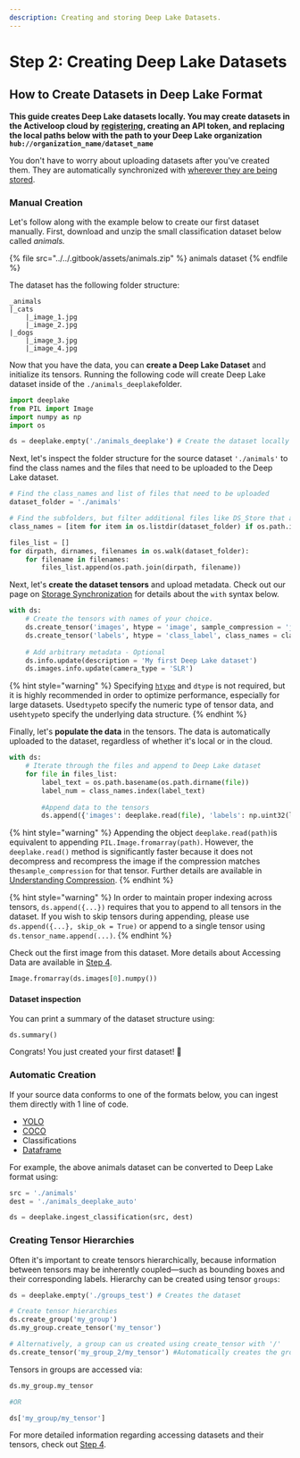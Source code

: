 ```yaml
---
description: Creating and storing Deep Lake Datasets.
---
```


# Step 2: Creating Deep Lake Datasets

## How to Create Datasets in Deep Lake Format

**This guide creates Deep Lake datasets locally. You may create datasets in the Activeloop cloud by** [**registering**](https://app.activeloop.ai/register)**, creating an API token, and replacing the local paths below with the path to your Deep Lake organization `hub://organization_name/dataset_name`**

You don't have to worry about uploading datasets after you've created them. They are automatically synchronized with [wherever they are being stored](../../storage-and-credentials/storage-options.md).

### Manual Creation

Let's follow along with the example below to create our first dataset manually. First, download and unzip the small classification dataset below called _animals._&#x20;

{% file src="../../.gitbook/assets/animals.zip" %}
animals dataset
{% endfile %}

The dataset has the following folder structure:

```
_animals
|_cats
    |_image_1.jpg
    |_image_2.jpg
|_dogs
    |_image_3.jpg
    |_image_4.jpg
```

Now that you have the data, you can **create a Deep Lake Dataset** and initialize its tensors. Running the following code will create Deep Lake dataset inside of the `./animals_deeplake`folder.

```python
import deeplake
from PIL import Image
import numpy as np
import os

ds = deeplake.empty('./animals_deeplake') # Create the dataset locally
```

Next, let's inspect the folder structure for the source dataset `'./animals'` to find the class names and the files that need to be uploaded to the Deep Lake dataset.

```python
# Find the class_names and list of files that need to be uploaded
dataset_folder = './animals'

# Find the subfolders, but filter additional files like DS_Store that are added on Mac machines.
class_names = [item for item in os.listdir(dataset_folder) if os.path.isdir(os.path.join(dataset_folder, item))]

files_list = []
for dirpath, dirnames, filenames in os.walk(dataset_folder):
    for filename in filenames:
        files_list.append(os.path.join(dirpath, filename))
```

Next, let's **create the dataset tensors** and upload metadata. Check out our page on [Storage Synchronization](../../technical-details/best-practices/storage-synchronization.md) for details about the `with` syntax below.

```python
with ds:
    # Create the tensors with names of your choice.
    ds.create_tensor('images', htype = 'image', sample_compression = 'jpeg')
    ds.create_tensor('labels', htype = 'class_label', class_names = class_names)
    
    # Add arbitrary metadata - Optional
    ds.info.update(description = 'My first Deep Lake dataset')
    ds.images.info.update(camera_type = 'SLR')
```

{% hint style="warning" %}
Specifying [`htype`](https://docs.deeplake.ai/en/latest/Htypes.html) and `dtype` is not required, but it is highly recommended in order to optimize performance, especially for large datasets. Use`dtype`to specify the numeric type of tensor data, and use`htype`to specify the underlying data structure.
{% endhint %}

Finally, let's **populate the data** in the tensors. The data is automatically uploaded to the dataset, regardless of whether it's local or in the cloud.        &#x20;

```python
with ds:
    # Iterate through the files and append to Deep Lake dataset
    for file in files_list:
        label_text = os.path.basename(os.path.dirname(file))
        label_num = class_names.index(label_text)
        
        #Append data to the tensors
        ds.append({'images': deeplake.read(file), 'labels': np.uint32(label_num)})
```

{% hint style="warning" %}
Appending the object `deeplake.read(path)`is equivalent to appending `PIL.Image.fromarray(path)`. However, the `deeplake.read()` method is significantly faster because it does not decompress and recompress the image if the compression matches the`sample_compression` for that tensor. Further details are available in [Understanding Compression](understanding-compression.md).
{% endhint %}

{% hint style="warning" %}
In order to maintain proper indexing across tensors, `ds.append({...})` requires that you to append to all tensors in the dataset. If you wish to skip tensors during appending, please use `ds.append({...}, skip_ok = True)` or append to a single tensor using `ds.tensor_name.append(...)`.
{% endhint %}

Check out the first image from this dataset. More details about Accessing Data are available in [Step 4](accessing-datasets.md).

```python
Image.fromarray(ds.images[0].numpy())
```

#### Dataset inspection

You can print a summary of the dataset structure using:

```
ds.summary()
```

Congrats! You just created your first dataset! 🎉

### Automatic Creation

If your source data conforms to one of the formats below, you can ingest them directly with 1 line of code.

* [YOLO](https://docs.deeplake.ai/en/latest/deeplake.html#deeplake.ingest\_yolo)
* [COCO](https://docs.deeplake.ai/en/latest/deeplake.html#deeplake.ingest\_coco)
* Classifications
* [Dataframe](https://docs.deeplake.ai/en/latest/deeplake.html#deeplake.ingest\_dataframe)

For example, the above animals dataset can be converted to Deep Lake format using:

```python
src = './animals'
dest = './animals_deeplake_auto'

ds = deeplake.ingest_classification(src, dest)
```

### Creating Tensor Hierarchies

Often it's important to create tensors hierarchically, because information between tensors may be inherently coupled—such as bounding boxes and their corresponding labels. Hierarchy can be created using tensor `groups`:

```python
ds = deeplake.empty('./groups_test') # Creates the dataset

# Create tensor hierarchies
ds.create_group('my_group')
ds.my_group.create_tensor('my_tensor')

# Alternatively, a group can us created using create_tensor with '/'
ds.create_tensor('my_group_2/my_tensor') #Automatically creates the group 'my_group_2'
```

Tensors in groups are accessed via:

```python
ds.my_group.my_tensor

#OR

ds['my_group/my_tensor']
```

For more detailed information regarding accessing datasets and their tensors, check out [Step 4](accessing-datasets.md).
